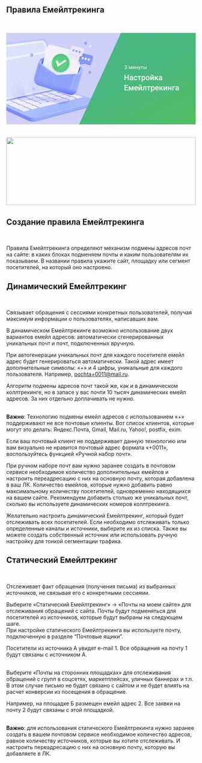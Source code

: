 ## Правила Емейлтрекинга
<br>

![image](Email_tracking_png.png)

<br>
<IframeVideo src="https://www.youtube.com/embed/_4AkBVkwnnQ">
<img src="https://images.unsplash.com/photo-1481349518771-20055b2a7b24" alt="" width="100%" height="180px"/>
</IframeVideo>
<br>

## Создание правила Емейлтрекинга
<br>

Правила Емейлтрекинга определяют механизм подмены адресов почт на сайте: в каких блоках подменяем почты и каким пользователям их показываем.
В названии правила укажите сайт, площадку или сегмент посетителей, на который оно настроено.
<br>

## Динамический Емейлтрекинг
<br>

Связывает обращения с сессиями конкретных пользователей, получая максимум информации о пользователях, написавших вам.
<br>

В динамическом Емейлтрекинге возможно использование двух вариантов емейл адресов: автоматически сгенерированных уникальных почт и почт, подключенных вручную.
<br>

При автогенерации уникальных почт для каждого посетителя емейл адрес будет генерироваться автоматически. Такой адрес имеет дополнительные символы: «+» и 4 цифры, уникальные для каждого пользователя. Например, pochta+0011@mail.ru. 
<br>

<Alert>Алгоритм подмены адресов почт такой же, как и в динамическом коллтрекинге, но в запасе у вас почти 10 тысяч динамических емейл адресов. За них отдельно доплачивать не нужно.
<br></Alert><br>

**Важно**: Технологию подмены емейл адресов с использованием «+» поддерживают не все почтовые клиенты. Вот список клиентов, которые могут это делать: Яндекс.Почта, Gmail, Mail.ru, Yahoo!, postfix, exim.
<br>

Если ваш почтовый клиент не поддерживает данную технологию или вам визуально не нравится почтовый адрес формата «+0011», воспользуйтесь функцией «Ручной набор почт».
<br>

При ручном наборе почт вам нужно заранее создать в почтовом сервисе необходимое количество дополнительных емейлов и настроить переадресацию с них на основную почту, которая добавлена в ваш ЛК. Количество емейлов, которые нужно добавить равно максимальному количеству посетителей, одновременно находящихся на вашем сайте. Рекомендуем добавить столько же уникальных почт, сколько вы используете динамических номеров коллтрекинга.
<br>

Желательно настроить динамический Емейлтрекинг, который будет отслеживать всех посетителей. Если необходимо отслеживать только определенные каналы и источники, выберите их из списка. Также вы можете создать собственный источник или использовать ручную настройку для тонкой сегментации трафика.
<br>

## Статический Емейлтрекинг
<br>

Отслеживает факт обращения (получения письма) из выбранных источников, не связывая его с конкретными сессиями.
<br>

Выберите «Статический Емейлтрекинг» → «Почты на моем сайте» для отслеживания обращений с сайта. Почты будут подменяться для посетителей из источников, которые будут выбраны на следующем шаге. 
<br>
При настройке статического Емейлтрекинга вы используете почту, подключенную в разделе “Почтовые ящики”.
<br>

<Alert>Посетители из источника А увидят e-mail 1. Все обращения на почту 1 будут связаны с источником А.
<br></Alert><br>

Выберите «Почты на сторонних площадках» для отслеживания обращений с групп в соцсетях, маркетплейсах, уличных баннерах и т.п. В этом случае письмо не будет связано с сайтом и не будет влиять на расчет конверсии из посещения в обращение.
<br>

<Alert>Например, на площадке Б размещен емейл адрес 2. Все заявки на почту 2 будут связаны с этой площадкой.
<br></Alert><br>

**Важно**: для использования статического Емейлтрекинга нужно заранее создать в вашем почтовом сервисе необходимое количество адресов, равное количеству источников, которые вы хотите отслеживать. И настроить переадресацию с них на основную почту, которую вы добавляете в ЛК.
<br>
